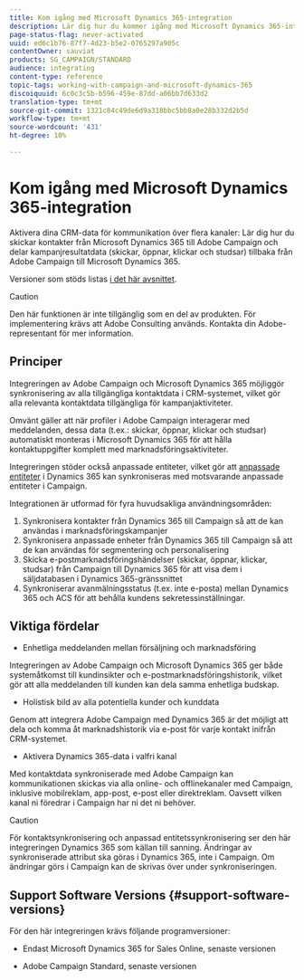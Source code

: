 ```yaml
---
title: Kom igång med Microsoft Dynamics 365-integration
description: Lär dig hur du kommer igång med Microsoft Dynamics 365-integrering
page-status-flag: never-activated
uuid: ed6c1b76-87f7-4d23-b5e2-0765297a905c
contentOwner: sauviat
products: SG_CAMPAIGN/STANDARD
audience: integrating
content-type: reference
topic-tags: working-with-campaign-and-microsoft-dynamics-365
discoiquuid: 6c0c3c5b-b596-459e-87dd-a06bb7d633d2
translation-type: tm+mt
source-git-commit: 1321c84c49de6d9a318bbc5bb8a0e28b332d2b5d
workflow-type: tm+mt
source-wordcount: '431'
ht-degree: 10%

---
```



# Kom igång med Microsoft Dynamics 365-integration

Aktivera dina CRM-data för kommunikation över flera kanaler: Lär dig hur du skickar kontakter från Microsoft Dynamics 365 till Adobe Campaign och delar kampanjresultatdata (skickar, öppnar, klickar och studsar) tillbaka från Adobe Campaign till Microsoft Dynamics 365.

Versioner som stöds listas [i det här avsnittet](#support-software-versions).

>[!CAUTION]
>
>Den här funktionen är inte tillgänglig som en del av produkten. För implementering krävs att Adobe Consulting används. Kontakta din Adobe-representant för mer information.

## Principer

Integreringen av Adobe Campaign och Microsoft Dynamics 365 möjliggör synkronisering av alla tillgängliga kontaktdata i CRM-systemet, vilket gör alla relevanta kontaktdata tillgängliga för kampanjaktiviteter.

Omvänt gäller att när profiler i Adobe Campaign interagerar med meddelanden, dessa data (t.ex.: skickar, öppnar, klickar och studsar) automatiskt monteras i Microsoft Dynamics 365 för att hålla kontaktuppgifter komplett med marknadsföringsaktiviteter.

Integreringen stöder också anpassade entiteter, vilket gör att [anpassade entiteter](../../integrating/using/map-campaign-custom-resources-and-dynamics-365-custom-entities.md) i Dynamics 365 kan synkroniseras med motsvarande anpassade entiteter i Campaign.

Integrationen är utformad för fyra huvudsakliga användningsområden:

1. Synkronisera kontakter från Dynamics 365 till Campaign så att de kan användas i marknadsföringskampanjer
1. Synkronisera anpassade enheter från Dynamics 365 till Campaign så att de kan användas för segmentering och personalisering
1. Skicka e-postmarknadsföringshändelser (skickar, öppnar, klickar, studsar) från Campaign till Dynamics 365 för att visa dem i säljdatabasen i Dynamics 365-gränssnittet
1. Synkroniserar avanmälningsstatus (t.ex. inte e-posta) mellan Dynamics 365 och ACS för att behålla kundens sekretessinställningar.

## Viktiga fördelar

* Enhetliga meddelanden mellan försäljning och marknadsföring

Integreringen av Adobe Campaign och Microsoft Dynamics 365 ger både systemåtkomst till kundinsikter och e-postmarknadsföringshistorik, vilket gör att alla meddelanden till kunden kan dela samma enhetliga budskap.

* Holistisk bild av alla potentiella kunder och kunddata

Genom att integrera Adobe Campaign med Dynamics 365 är det möjligt att dela och komma åt marknadshistorik via e-post för varje kontakt inifrån CRM-systemet.

* Aktivera Dynamics 365-data i valfri kanal

Med kontaktdata synkroniserade med Adobe Campaign kan kommunikationen skickas via alla online- och offlinekanaler med Campaign, inklusive mobilreklam, app-post, e-post eller direktreklam. Oavsett vilken kanal ni föredrar i Campaign har ni det ni behöver.

>[!CAUTION]
>
>För kontaktsynkronisering och anpassad entitetssynkronisering ser den här integreringen Dynamics 365 som källan till sanning.  Ändringar av synkroniserade attribut ska göras i Dynamics 365, inte i Campaign.  Om ändringar görs i Campaign kan de skrivas över under synkroniseringen.

## Support Software Versions {#support-software-versions}

För den här integreringen krävs följande programversioner:

* Endast Microsoft Dynamics 365 for Sales Online, senaste versionen

* Adobe Campaign Standard, senaste versionen
